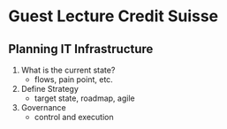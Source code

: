 # Guest Lecture Credit Suisse

## Planning IT Infrastructure

1. What is the current state?
    - flows, pain point, etc.
2. Define Strategy
    - target state, roadmap, agile
3. Governance
    - control and execution